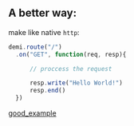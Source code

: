 ## A better way: ##

make like native `http`:

```javascript
demi.route("/")
  .on("GET", function(req, resp){

      // proccess the request

      resp.write("Hello World!")
      resp.end()
  })
```

[good_example](good_example.md)
